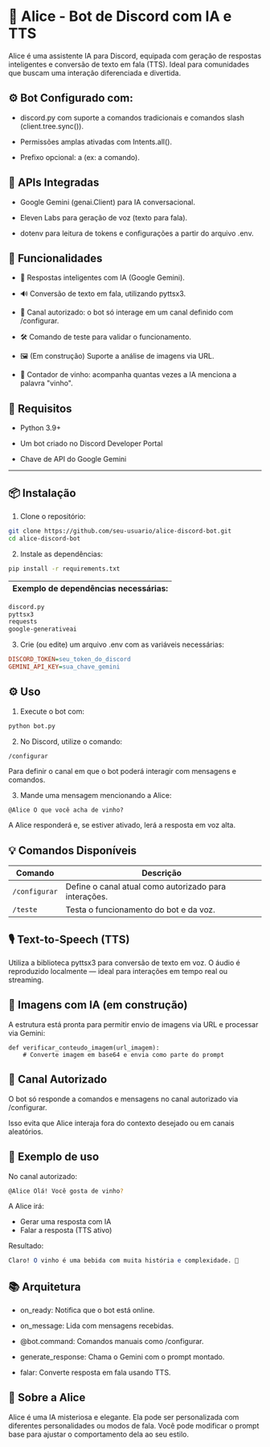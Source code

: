 # 🤖 Alice - Bot de Discord com IA e TTS
Alice é uma assistente IA para Discord, equipada com geração de respostas inteligentes e conversão de texto em fala (TTS). Ideal para comunidades que buscam uma interação diferenciada e divertida.

## ⚙️ Bot Configurado com:
- discord.py com suporte a comandos tradicionais e comandos slash (client.tree.sync()).

- Permissões amplas ativadas com Intents.all().

- Prefixo opcional: a (ex: a comando).

## 🔐 APIs Integradas
- Google Gemini (genai.Client) para IA conversacional.

- Eleven Labs para geração de voz (texto para fala).

- dotenv para leitura de tokens e configurações a partir do arquivo .env.

## 🚀 Funcionalidades
- 🧠 Respostas inteligentes com IA (Google Gemini).

- 🔊 Conversão de texto em fala, utilizando pyttsx3.

- 🎯 Canal autorizado: o bot só interage em um canal definido com /configurar.

- 🛠️ Comando de teste para validar o funcionamento.

- 🖼️ (Em construção) Suporte a análise de imagens via URL.

- 🍷 Contador de vinho: acompanha quantas vezes a IA menciona a palavra "vinho".

## 🧩 Requisitos
- Python 3.9+

- Um bot criado no Discord Developer Portal

- Chave de API do Google Gemini

---

## 📦 Instalação

1. Clone o repositório:
```bash
git clone https://github.com/seu-usuario/alice-discord-bot.git
cd alice-discord-bot
```

2. Instale as dependências:
```bash
pip install -r requirements.txt
```
| Exemplo de dependências necessárias: |
| ----|
```txt
discord.py
pyttsx3
requests
google-generativeai
```
3. Crie (ou edite) um arquivo .env com as variáveis necessárias:
```ini
DISCORD_TOKEN=seu_token_do_discord
GEMINI_API_KEY=sua_chave_gemini
```

## ⚙️ Uso
1. Execute o bot com:
```bash
python bot.py
```
2. No Discord, utilize o comando:
```bash
/configurar
```
Para definir o canal em que o bot poderá interagir com mensagens e comandos.

3. Mande uma mensagem mencionando a Alice:
```less
@Alice O que você acha de vinho?
```
A Alice responderá e, se estiver ativado, lerá a resposta em voz alta.

## 💡 Comandos Disponíveis

| Comando       | Descrição                                                      |
|---------------|----------------------------------------------------------------|
| `/configurar` | Define o canal atual como autorizado para interações.         |
| `/teste`      | Testa o funcionamento do bot e da voz.        |


## 🎙️ Text-to-Speech (TTS)
Utiliza a biblioteca pyttsx3 para conversão de texto em voz. O áudio é reproduzido localmente — ideal para interações em tempo real ou streaming.

## 📸 Imagens com IA (em construção)

A estrutura está pronta para permitir envio de imagens via URL e processar via Gemini:
```
def verificar_conteudo_imagem(url_imagem):
    # Converte imagem em base64 e envia como parte do prompt
```
## 🔐 Canal Autorizado
O bot só responde a comandos e mensagens no canal autorizado via /configurar.

Isso evita que Alice interaja fora do contexto desejado ou em canais aleatórios.

## 🧪 Exemplo de uso
No canal autorizado:

```bash
@Alice Olá! Você gosta de vinho?
```
A Alice irá:

- Gerar uma resposta com IA
- Falar a resposta (TTS ativo)

Resultado:

```mathematica
Claro! O vinho é uma bebida com muita história e complexidade. 🍷
```

## 📚 Arquitetura
- on_ready: Notifica que o bot está online.

- on_message: Lida com mensagens recebidas.

- @bot.command: Comandos manuais como /configurar.

- generate_response: Chama o Gemini com o prompt montado.

- falar: Converte resposta em fala usando TTS.

## 🧙 Sobre a Alice
Alice é uma IA misteriosa e elegante. Ela pode ser personalizada com diferentes personalidades ou modos de fala.
Você pode modificar o prompt base para ajustar o comportamento dela ao seu estilo.



